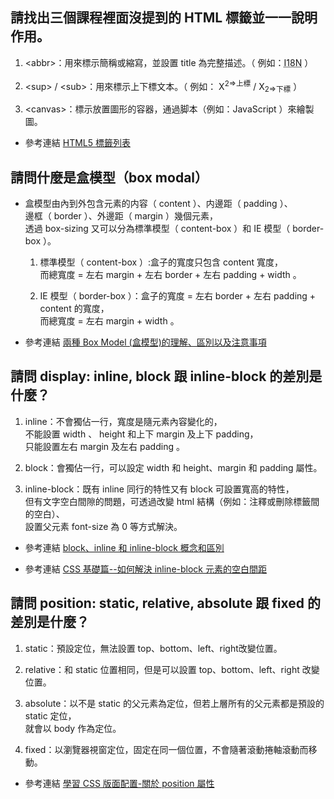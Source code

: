 ## 請找出三個課程裡面沒提到的 HTML 標籤並一一說明作用。

  1. &lt;abbr&gt;：用來標示簡稱或縮寫，並設置 title 為完整描述。（ 例如：<abbr title="Internationalization">I18N</abbr> ）  

  2. &lt;sup&gt; / &lt;sub&gt;：用來標示上下標文本。（ 例如： X<sup>2=>上標</sup> / X<sub>2=>下標</sub> ）  

  3. &lt;canvas&gt;：標示放置圖形的容器，通過脚本（例如：JavaScript ）來繪製圖。  

- 參考連結 [HTML5 標籤列表](https://developer.mozilla.org/zh-CN/docs/Web/Guide/HTML/HTML5/HTML5_element_list)

## 請問什麼是盒模型（box modal）

- 盒模型由內到外包含元素的内容（ content ）、内邊距（ padding ）、  
邊框（ border ）、外邊距（ margin ）幾個元素，  
  透過 box-sizing 又可以分為標準模型（ content-box ）和 IE 模型（ border-box ）。

  1. 標準模型（ content-box ）:盒子的寬度只包含 content 寬度，  
  而總寬度 = 左右 margin + 左右 border + 左右 padding + width 。  
  
  2. IE 模型（ border-box ）：盒子的寬度 = 左右 border + 左右 padding + content 的寬度，  
  而總寬度 = 左右 margin + width 。

- 參考連結 [兩種 Box Model (盒模型)的理解、區別以及注意事項](https://www.jianshu.com/p/2e787c6d8ede)

## 請問 display: inline, block 跟 inline-block 的差別是什麼？

  1. inline：不會獨佔一行，寬度是隨元素內容變化的，  
不能設置 width 、 height 和上下 margin 及上下 padding，  
只能設置左右 margin 及左右 padding 。

  2. block：會獨佔一行，可以設定 width 和 height、margin 和 padding 屬性。
  3. inline-block：既有 inline 同行的特性又有 block 可設置寬高的特性，  
但有文字空白間隙的問題，可透過改變 html 結構（例如：注釋或刪除標籤間的空白）、  
設置父元素 font-size 為 0 等方式解決。

- 參考連結 [block、inline 和 inline-block 概念和區別](http://www.cnblogs.com/KeithWang/p/3139517.html)  

- 參考連結 [CSS 基礎篇--如何解決 inline-block 元素的空白間距](https://segmentfault.com/a/1190000003748030)

## 請問 position: static, relative, absolute 跟 fixed 的差別是什麼？

  1. static：預設定位，無法設置 top、bottom、left、right改變位置。  
  
  2. relative：和 static 位置相同，但是可以設置 top、bottom、left、right 改變位置。  
  
  3. absolute：以不是 static 的父元素為定位，但若上層所有的父元素都是預設的 static 定位，  
就會以 body 作為定位。  

  4. fixed：以瀏覽器視窗定位，固定在同一個位置，不會隨著滾動捲軸滾動而移動。  
  
- 參考連結 [學習 CSS 版面配置-關於 position 屬性](http://zh-tw.learnlayout.com/position.html)
